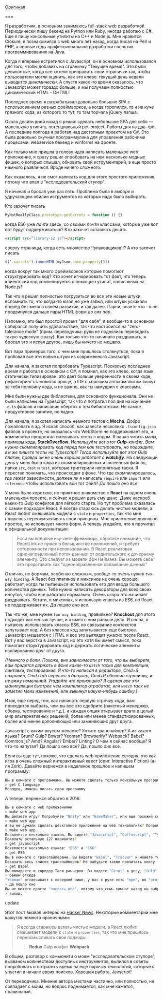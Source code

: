 [Оригинал](https://medium.com/@pistacchio/i-m-a-web-developer-and-i-ve-been-stuck-with-the-simplest-app-for-the-last-10-days-fb5c50917df#.yy8wbzf7j)

===

Я разработчик, в основном занимаюсь full-stack web разработкой. Периодически пишу бекенд на Python или Ruby, иногда работаю с C#. Еще я пишу консольные утилиты на C++ и Node.js. Мне нравится Closure, я познакомился с web много лет назад, когда писал на Perl и PHP, а первые годы профессиональной разработки посвятил программированию на Java.

Когда я впервые встретился с Javascript, он в основном использовался для того, чтобы добавить на страничку "Текущее время". Это были девяностые, когда все хотели приправить свои странички так, чтобы пользователи могли оценить, как это клево: текущий день недели выводится _динамически_. А спустя какое-то время оказалось, что Javascript может гораздо больше, и мы получаем полностью динамический HTML - DHTML!

Последнее время я разрабатывал довольно большие SPA с использованием разных фреймворков, а когда торопился, то и на куче грязного кода, из которого то тут, то там торчала jQuery лапша.

Около десяти дней назад я решил сделать небольшое SPA для себя — маленькую утилиту, потенциальный pet-project. Работы дня на два-три. А последние полгода я работал над дестопным проектом на C#. Это была довольно скучная программулина для управления рабочими процесами: webservice бекенд и winforms на фронте.

Как только мне пришла в голову идея написать маленькое web приложение, я сразу решил опробовать на нем несколько модных фишек, о которых слышал, обновить свой иструментарий, а еще просто немного развлечься. Вроде ничего сложного.

Как оказалось, я не смог написать код для этого простого приложения, потому что впал в "исследовательский ступор".

Я начинал и бросал уже раз пять. Проблема была в _выборе_ и удручающем обилии иструментов из которых надо было выбирать.

Кто захочет писать
```javascript
MyNotReallyClass.prototype.getCarrots = function () {}
```
когда ES6 уже _почти_ здесь, со своими _почти_ классами, которые уже _вот вот_ будут поддерживаться?
Кто захочет вставлять десять
```html
<script src=”library-12.js”></script>
```
сверху страницы, когда есть множество !!упаковщиков!!?
А кто захочет писать
```javascript
$(‘.carrots’).innerHTML(myJson.some.property[3]) 
```
когда вокруг так много фреймворков которые помогают структурировать код? Кто хочет игнорировать тот факт, что теперь клиентский код компилируется с помощью утилит, написанных на Node.js?

Так что я решил полностью погрузиться во все эти новые штуки, вспомнить то, что когда-то юзал но уже забыл, или штуки ускакали вперёд без меня в своём развитии, и так далее. Парни, знаете что - я не продвинулся дальше пары HTML форм _до сих пор_.

Напомню, это был простой проект "для себя", я вообще-то в основном собирался получить удовольствие, так что настроился на "zero-tolerance mode" (прим. переводчика: руки не поднялись переводить такую чудесную фразу). Как только что-то начинало раздражать, я бросал это и искал другое, лишь бы ничего не мешало.

Вот пара примеров того, с чем мне пришлось столкнуться, пока я пробовал все эти новые штуки из современного Javascript.

Для начала, я захотел попробовать Typescript. Поскольку последнее время я работал в основном с C#, я помнил, как это клево, когда язык статически типизирован: это дает больше уверенности в своем коде, рефакторинг становится проще, а IDE с хорошим автокомплитом пишут за тебя половину кода, и не важно, как ты намудрил с классами.

Мне были нужны две библиотеки, для основного функционала. Они не были написаны на Typescript, так что я потратил пол дня на изучение `.d.ts` файлов и написание оберток к тем бибилотекам. Не самое продуктивное занятие, но ладно.

Для начала, я захотел написать немного тестов с **Mocha**. Добро пожаловать в ад. Я искал способ, как завести несколько `.tsconfig.json` файлов в проекте, но оказалось что WebStorm не поддерживает это, и компилятор продолжал смешивать тесты с кодом. Я начал читать маны, примеры кода, **StackOverflow**. _Используйте вот этот **Gulp**-конфиг. Вам нужно скомпилировать код перед тем как тестировать, но подождите, вы же пишете тесты на Typescript? Тогда используйте вот этот Gulp плагин, правда он не очень хорошо работает с **watchify**_. На следующий день у меня была каша из скомпилированных и склеенных файлов, папки `src`, `dest` и `test`, которые триггерили непонятные таски. Я перестал понимать, что происходит в фоне. Что где скомпилировалось, где лежат зависимости, должен ли я написать `require` или `import` или `reference` чтобы использовать вон тот файл? _Да пошло оно все_.

У меня было короткое, но приятное знакомство с **React** на одном очень маленьком проекте, и сейчас я решил дать ему шанс. Даже наскреб каких-то Gulp конфигов для лёгкого старта. Но тут проблема оказалась с самим подходом React. Я всегда стараюсь делать чистые модели, а React любит смешивать модели с `state` и `properties`, так что мне пришлось переосмысливать свои принципы. Мое приложение довольно простое, но использует много форм. А теперь угадайте, что я прочитал в официальной документации:

>Если вы впервые изучаете фреймворк, обратите внимание, что ReactLink не нужен в большинстве приложений, и требует осторожности при использовании.
>В React реализован однонаправленный поток данных: от родительского к дочернему элементу. Это следует из модели фон Неймана. Вы можете себе это представить как "однонаправленное связывание данных"

Отлично, но формам, особенно сложным, вообще-то очень нужен `two-way binding`. А React без плагинов и миксинов не очень хорошо работает, когда ты пытаешься использовать его для ввода большого количества данных. Тебе нужно написать декораторы для всех своих инпутов, чтобы все работало нормально. Очень скоро это начинает раздражать. Кстати, о миксинах, я использую классы из ES6, но React не поддерживает их. _Да пошло оно все_.


Так что же, мне нужен `two-way binding`, правильно? **Knockout** для этого подходит как нельзя лучше, и я имел с ним раньше дело. И снова, я пытаюсь использовать классы ES6, но связывание контекстов запутывает код. А без классов код запутывается еще быстрее. Javascript мешается с HTML и все это выглядит ужасно после React. Вот у вас верстка в Javascript, но это хотя бы имеет смысл, пока помогает структурировать код и держать логические элементы изолированно друг от друга. 

_(Немного о боли. Похоже, вне зависимости от того, что вы выберете, вам придется держать в фоне какие-то `watch` таски для компиляции, линтовки, тестирования. Я что-то написал в редакторе, Cmd+S сохранил, Cmd+Tab перешел в браузер, Cmd+R обновил страничку, и не вижу изменений. Угадайте что произошло? Я сделал все эти манипуляции быстрее чем компилятор отработал, или `watch` таск не заметил моих изменений, или выкинул какую-нибудь ошибку.)_


Итак, еще перед тем, как написать первую строчку кода, вам приходится выбрать, чем вы все это сдобрите (пакетный менеджер, сборка, тестирование и т.д.), и каждая опция открывает врата в целый мир альтернативных решений, более или менее стандартизированных, более или менее дополняющих или заменяющих друг друга. 

Javascript с каким вкусом желаете? Хотите транспайлер? А из какого языка? Grunt? Gulp? Bower? Yeoman? Browserify? Webpack? Babel? Common.js? Amd? Angular? Ember? Linting? О чем я сейчас вообще? Я что-то напутал? Да пошло оно все? Да, пошло оно все.

Если вы еще тут, похоже, что сделать web приложение сегодня, это как игра в очень сложный интерактивный квест (ориг. Interactive Fiction) (а-ля Zork). Давайте вернемся в недалекое прошлое и напишем программу:

```bash
Вы в комнате с программами. Вы можете сделать только консольную программу. Вы видете язык C и язык Ассемблер
> get C language
Молодец, можешь писать свою программу
```

А теперь, вернемся обратно в 2016:

```bash
Вы в комнате с web приложениями
> make web app
Вы делаете игру? Попробуйте "Unity" или "GameMaker", или еще похожий софт для web
> make web app
А вы не думали сделать десктопное приложение на web технологиях? Попробуйте "NW.js" или, вот, "Electron"
> make web app
Появляется несколько языков. Вы видете "Javascript", "Coffescript", "Typescript", "Clojurescript", "Dart", "asm.js".
Показать остальные 127 вариантов?
> get javascript
Появляется несколько языков: "ES5" и "ES6"
> get ES6
Вы в комнате с транспайлерами. Вы видете "Babel", "Traceur" и можете только надеяться, что браузеры уже поддерживают фичи, которые вы собираетесь использовать.
Показать весь список транспайлеров? Не забудьте также прочитать книгу "Транспайлеры aka Некрономикон"
> get Babel
Вы попадаете в коридор Таск раннеров. Вы видете "Grunt" в углу, "Gulp" в другом. "Babelify" атакует вас, "Webpack" повсюду. В соседней комнате вы слышите как "Browserify" вопит и дерется с "Require.js". В вашем рюкзаке есть "транспайлинг по сохранению"
> бежим отсюда
"Yeoman" отсвечивает в соседней нише, у вас в руке есть "npm", но "project.json" сломан, на полу вы видите "Gruntfile", ".jshintrc", ".babelrc" и "tsconfig.json". Вы слышите завывания "Broccoli" и "Jasmine" вдалеке.
> Да пошло оно
Вы не можете просто "послать все", потому что семь комнат назад вы выбрали "npm install node-jsx", и это несовместимо с вашей конфигурацией "да пошло оно"
> выход.
```

update

Этот пост вызвал интерес на [Hacker News](https://news.ycombinator.com/item?id=11080080). Некоторые комментарии мне кажутся немного ироничными:

> Я всегда стараюсь делать чистые модели, а React любит смешивает модели с `state` и `properties`, так что мне пришлось переосмысливать свои подходы.
>> **Redux**
> Gulp конфиг
>> **Webpack**

В общем, разговор с комьюнити о моем "исследовательском ступоре", вызваном количеством доступных инструментов, вылился в советы попробовать и потратить время на еще парочку технологий, которые я упустил в начале своих поисков. Хорошая работа, Javscript!


От переводчика.
Мнение автора местами частично, или полностью, не совпадает с моим, но вопрос поднимается, как мне кажется, правильный.
